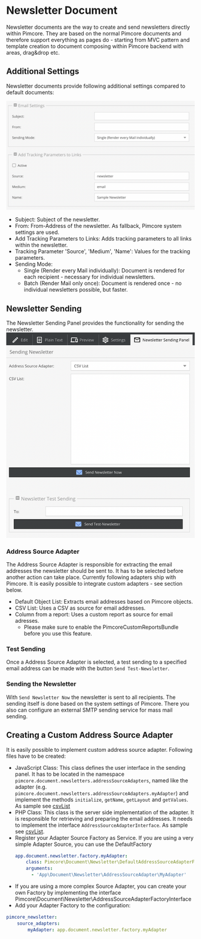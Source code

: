 # Newsletter Document

Newsletter documents are the way to create and send newsletters directly within Pimcore. 
They are based on the normal Pimcore documents and therefore support everything as pages do - starting from MVC pattern 
and template creation to document composing within Pimcore backend with areas, drag&drop etc. 


## Additional Settings
Newsletter documents provide following additional settings compared to default documents:

![Newsletter settings](./img/newsletter_settings.png)

  - Subject: Subject of the newsletter.
  - From: From-Address of the newsletter. As fallback, Pimcore system settings are used. 
  - Add Tracking Parameters to Links: Adds tracking parameters to all links within the newsletter. 
  - Tracking Parameter 'Source', 'Medium', 'Name': Values for the tracking parameters. 
  - Sending Mode: 
     - Single (Render every Mail individually): Document is rendered for each recipient - necessary for individual newsletters. 
     - Batch (Render Mail only once): Document is rendered once - no individual newsletters possible, but faster. 


## Newsletter Sending
The Newsletter Sending Panel provides the functionality for sending the newsletter. 
![Newsletter sending panel](./img/newsletter_sending_panel.png)

### Address Source Adapter
The Address Source Adapter is responsible for extracting the email addresses the newsletter should be sent to. It has to 
be selected before another action can take place. Currently following adapters ship with Pimcore. It is easily possible 
to integrate custom adapters - see section below.
- Default Object List: Extracts email addresses based on Pimcore objects.  
- CSV List: Uses a CSV as source for email addresses. 
- Column from a report: Uses a custom report as source for email adresses. 
  - Please make sure to enable the PimcoreCustomReportsBundle before you use this feature. 
 

### Test Sending
Once a Address Source Adapter is selected, a test sending to a specified email address can be made with the button 
`Send Test-Newsletter`. 

### Sending the Newsletter
With `Send Newsletter Now` the newsletter is sent to all recipients. The sending itself is done based on the system 
settings of Pimcore. There you also can configure an external SMTP sending service for mass mail sending. 


## Creating a Custom Address Source Adapter
It is easily possible to implement custom address source adapter. Following files have to be created: 
- JavaScript Class: This class defines the user interface in the sending panel. It has to be located in 
the namespace `pimcore.document.newsletters.addressSourceAdapters`, named like the adapter (e.g. `pimcore.document.newsletters.addressSourceAdapters.myAdapter`)
 and implement the methods `initialize`, `getName`, `getLayout` and `getValues`. As sample see [csvList](https://github.com/pimcore/newsletter-bundle/blob/1.x/public/js/document/newsletters/addressSourceAdapters/csvList.js)
- PHP Class: This class is the server side implementation of the adapter. It is responsible for retrieving and preparing 
the email addresses. It needs to implement the interface `AddressSourceAdapterInterface`. As sample see
 [csvList](https://github.com/pimcore/newsletter-bundle/blob/1.x/src/Document/Newsletter/AddressSourceAdapter/CsvList.php).
- Register your Adapter Source Factory as Service. If you are using a very simple Adapter Source, you can use the DefaultFactory
  ```yml
  app.document.newsletter.factory.myAdapter:
      class: Pimcore\Document\Newsletter\DefaultAddressSourceAdapterFactory
      arguments:
        - 'App\Document\Newsletter\AddressSourceAdapter\MyAdapter'
  ```
- If you are using a more complex Source Adapter, you can create your own Factory by implementing the interface Pimcore\Document\Newsletter\AddressSourceAdapterFactoryInterface
- Add your Adapter Factory to the configuration:

```yml
pimcore_newsletter:
    source_adapters:
        myAdapter: app.document.newsletter.factory.myAdapter

```




